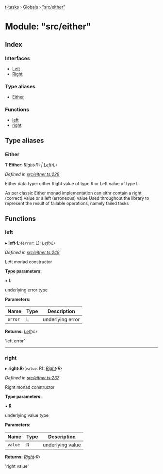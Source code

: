 [t-tasks](../README.md) › [Globals](../globals.md) › ["src/either"](_src_either_.md)

# Module: "src/either"

## Index

### Interfaces

* [Left](../interfaces/_src_either_.left.md)
* [Right](../interfaces/_src_either_.right.md)

### Type aliases

* [Either](_src_either_.md#either)

### Functions

* [left](_src_either_.md#left)
* [right](_src_either_.md#right)

## Type aliases

###  Either

Ƭ **Either**: *[Right](../interfaces/_src_either_.right.md)‹R› | [Left](../interfaces/_src_either_.left.md)‹L›*

*Defined in [src/either.ts:228](https://github.com/lammonaaf/t-tasks/blob/3fc1177/src/either.ts#L228)*

Either data type: either Right value of type R or Left value of type L

As per classic Either monad implementation can eithr contain a right (correct) value or a left (erroneous) value
Used throughout the library to represent the result of failable operations, namely failed tasks

## Functions

###  left

▸ **left**‹**L**›(`error`: L): *[Left](../interfaces/_src_either_.left.md)‹L›*

*Defined in [src/either.ts:248](https://github.com/lammonaaf/t-tasks/blob/3fc1177/src/either.ts#L248)*

Left monad constructor

**Type parameters:**

▪ **L**

underlying error type

**Parameters:**

Name | Type | Description |
------ | ------ | ------ |
`error` | L | underlying error |

**Returns:** *[Left](../interfaces/_src_either_.left.md)‹L›*

'left error'

___

###  right

▸ **right**‹**R**›(`value`: R): *[Right](../interfaces/_src_either_.right.md)‹R›*

*Defined in [src/either.ts:237](https://github.com/lammonaaf/t-tasks/blob/3fc1177/src/either.ts#L237)*

Right monad constructor

**Type parameters:**

▪ **R**

underlying value type

**Parameters:**

Name | Type | Description |
------ | ------ | ------ |
`value` | R | underlying value |

**Returns:** *[Right](../interfaces/_src_either_.right.md)‹R›*

'right value'
